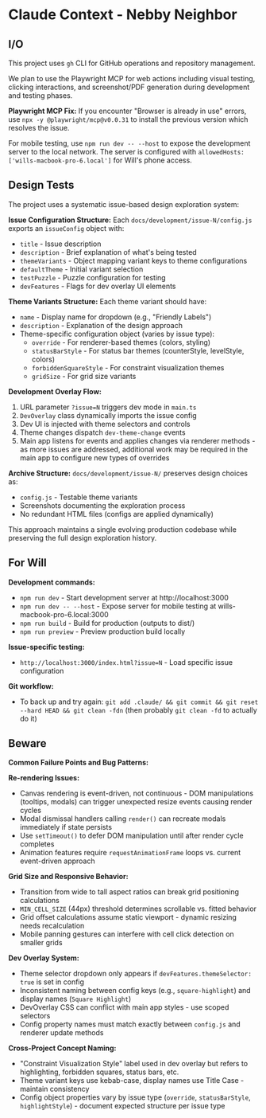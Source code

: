 # Claude Context - Nebby Neighbor

## I/O

This project uses `gh` CLI for GitHub operations and repository management.

We plan to use the Playwright MCP for web actions including visual testing, clicking interactions, and screenshot/PDF generation during development and testing phases.

**Playwright MCP Fix:** If you encounter "Browser is already in use" errors, use `npx -y @playwright/mcp@v0.0.31` to install the previous version which resolves the issue.

For mobile testing, use `npm run dev -- --host` to expose the development server to the local network. The server is configured with `allowedHosts: ['wills-macbook-pro-6.local']` for Will's phone access.

## Design Tests

The project uses a systematic issue-based design exploration system:

**Issue Configuration Structure:**
Each `docs/development/issue-N/config.js` exports an `issueConfig` object with:
- `title` - Issue description
- `description` - Brief explanation of what's being tested
- `themeVariants` - Object mapping variant keys to theme configurations
- `defaultTheme` - Initial variant selection
- `testPuzzle` - Puzzle configuration for testing
- `devFeatures` - Flags for dev overlay UI elements

**Theme Variants Structure:**
Each theme variant should have:
- `name` - Display name for dropdown (e.g., "Friendly Labels")
- `description` - Explanation of the design approach
- Theme-specific configuration object (varies by issue type):
  - `override` - For renderer-based themes (colors, styling)
  - `statusBarStyle` - For status bar themes (counterStyle, levelStyle, colors)
  - `forbiddenSquareStyle` - For constraint visualization themes
  - `gridSize` - For grid size variants

**Development Overlay Flow:**
1. URL parameter `?issue=N` triggers dev mode in `main.ts`
2. `DevOverlay` class dynamically imports the issue config
3. Dev UI is injected with theme selectors and controls
4. Theme changes dispatch `dev-theme-change` events
5. Main app listens for events and applies changes via renderer methods - as more issues are addressed, additional work may be required in the main app to configure new types of overrides

**Archive Structure:**
`docs/development/issue-N/` preserves design choices as:
- `config.js` - Testable theme variants
- Screenshots documenting the exploration process
- No redundant HTML files (configs are applied dynamically)

This approach maintains a single evolving production codebase while preserving the full design exploration history.

## For Will

**Development commands:**
- `npm run dev` - Start development server at http://localhost:3000
- `npm run dev -- --host` - Expose server for mobile testing at wills-macbook-pro-6.local:3000
- `npm run build` - Build for production (outputs to dist/)
- `npm run preview` - Preview production build locally

**Issue-specific testing:**
- `http://localhost:3000/index.html?issue=N` - Load specific issue configuration

**Git workflow:**
- To back up and try again: `git add .claude/ && git commit && git reset --hard HEAD && git clean -fdn` (then probably `git clean -fd` to actually do it)

## Beware

**Common Failure Points and Bug Patterns:**

**Re-rendering Issues:**
- Canvas rendering is event-driven, not continuous - DOM manipulations (tooltips, modals) can trigger unexpected resize events causing render cycles
- Modal dismissal handlers calling `render()` can recreate modals immediately if state persists
- Use `setTimeout()` to defer DOM manipulation until after render cycle completes
- Animation features require `requestAnimationFrame` loops vs. current event-driven approach

**Grid Size and Responsive Behavior:**
- Transition from wide to tall aspect ratios can break grid positioning calculations  
- `MIN_CELL_SIZE` (44px) threshold determines scrollable vs. fitted behavior
- Grid offset calculations assume static viewport - dynamic resizing needs recalculation
- Mobile panning gestures can interfere with cell click detection on smaller grids

**Dev Overlay System:**
- Theme selector dropdown only appears if `devFeatures.themeSelector: true` is set in config
- Inconsistent naming between config keys (e.g., `square-highlight`) and display names (`Square Highlight`)
- DevOverlay CSS can conflict with main app styles - use scoped selectors
- Config property names must match exactly between `config.js` and renderer update methods

**Cross-Project Concept Naming:**
- "Constraint Visualization Style" label used in dev overlay but refers to highlighting, forbidden squares, status bars, etc.
- Theme variant keys use kebab-case, display names use Title Case - maintain consistency
- Config object properties vary by issue type (`override`, `statusBarStyle`, `highlightStyle`) - document expected structure per issue type